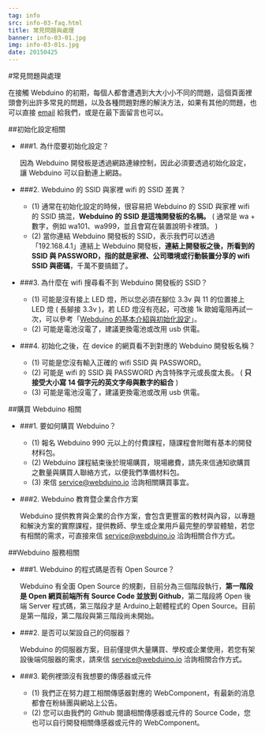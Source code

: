 ```yaml
---
tag: info
src: info-03-faq.html
title: 常見問題與處理
banner: info-03-01.jpg
img: info-03-01s.jpg
date: 20150425
---
```


<!-- @@master  = ../../_layout.html-->

<!-- @@block  =  meta-->

<title>常見問題與處理 :::: Webduino = Web × Arduino</title>

<meta name="description" content="在接觸 Webduino 的初期，每個人都會遭遇到大大小小不同的問題，這個頁面裡頭會列出許多常見的問題，以及各種問題對應的解決方法，如果有其他的問題，也可以直接 email 給我們。">

<meta itemprop="description" content="在接觸 Webduino 的初期，每個人都會遭遇到大大小小不同的問題，這個頁面裡頭會列出許多常見的問題，以及各種問題對應的解決方法，如果有其他的問題，也可以直接 email 給我們。">

<meta property="og:description" content="在接觸 Webduino 的初期，每個人都會遭遇到大大小小不同的問題，這個頁面裡頭會列出許多常見的問題，以及各種問題對應的解決方法，如果有其他的問題，也可以直接 email 給我們。">

<meta property="og:title" content="Webduino 常見問題與處理" >

<meta property="og:url" content="http://webduino.io/tutorials/info-03-faq.html">

<meta property="og:image" content="http://webduino.io/img/tutorials/info-03-01s.jpg">

<meta itemprop="image" content="http://webduino.io/img/tutorials/info-03-01s.jpg">

<!-- @@close-->



<!-- @@block  =  tutorials-->

#常見問題與處理

在接觸 Webduino 的初期，每個人都會遭遇到大大小小不同的問題，這個頁面裡頭會列出許多常見的問題，以及各種問題對應的解決方法，如果有其他的問題，也可以直接 [email](mailto:service@webduino.io) 給我們，或是在最下面留言也可以。

##初始化設定相關

- ###1. 為什麼要初始化設定？

	因為 Webduino 開發板是透過網路連線控制，因此必須要透過初始化設定，讓 Webduino 可以自動連上網路。

- ###2. Webduino 的 SSID 與家裡 wifi 的 SSID 差異？

	- (1) 通常在初始化設定的時候，很容易把 Webduino 的 SSID 與家裡 wifi 的 SSID 搞混，**Webduino 的 SSID 是這塊開發板的名稱。** ( 通常是 wa + 數字，例如 wa101、wa999，並且會寫在裝置說明卡裡頭。 )
	- (2) 當你連結 Webduino 開發板的 SSID，表示我們可以透過「192.168.4.1」連結上 Webduino 開發板，**連結上開發板之後，所看到的 SSID 與 PASSWORD，指的就是家裡、公司環境或行動裝置分享的 wifi SSID 與密碼**，千萬不要搞錯了。

- ###3. 為什麼在 wifi 搜尋看不到 Webduino 開發板的 SSID？

	- (1) 可能是沒有接上 LED 燈，所以您必須在腳位 3.3v 與 11 的位置接上 LED 燈 ( 長腳接 3.3v )，若 LED 燈沒有亮起，可改接 1k 歐姆電阻再試一次，可以參考「[Webduino 的基本介紹與初始化設定](info-01-introduction.html)」。
	- (2) 可能是電池沒電了，建議更換電池或改用 usb 供電。

- ###4. 初始化之後，在 device 的網頁看不到對應的 Webduino 開發板名稱？

	- (1) 可能是您沒有輸入正確的 wifi SSID 與 PASSWORD。
	- (2) 可能是 wifi 的 SSID 與 PASSWORD 內含特殊字元或長度太長。 ( **只接受大小寫 14 個字元的英文字母與數字的組合** )
	- (3) 可能是電池沒電了，建議更換電池或改用 usb 供電。


##購買 Webduino 相關

- ###1. 要如何購買 Webduino？

	- (1) 報名 Webduino 990 元以上的付費課程，隨課程會附贈有基本的開發材料包。
	- (2) Webduino 課程結束後於現場購買，現場繳費，請先來信通知欲購買之數量與購買人聯絡方式，以便我們準備材料包。
	- (3) 來信 [service@webduino.io](mailto:service@webduino.io) 洽詢相關購買事宜。

- ###2. Webduino 教育暨企業合作方案

	Webduino 提供教育與企業的合作方案，會包含更豐富的教材與內容，以專題和解決方案的實際課程，提供教師、學生或企業用戶最完整的學習體驗，若您有相關的需求，可直接來信 [service@webduino.io](mailto:service@webduino.io) 洽詢相關合作方式。

##Webduino 服務相關

- ###1. Webduino 的程式碼是否有 Open Source？

	Webduino 有全面 Open Source 的規劃，目前分為三個階段執行，**第一階段是 Open 網頁前端所有 Source Code 並放到 Github**，第二階段將 Open 後端 Server 程式碼，第三階段才是 Arduino上韌體程式的 Open Source。目前是第一階段，第二階段與第三階段尚未開始。

- ###2. 是否可以架設自己的伺服器？

	Webduino 的伺服器方案，目前僅提供大量購買、學校或企業使用，若您有架設後端伺服器的需求，請來信 [service@webduino.io](mailto:service@webduino.io) 洽詢相關合作方式。

- ###3. 範例裡頭沒有我想要的傳感器或元件

	- (1) 我們正在努力趕工相關傳感器對應的 WebComponent，有最新的消息都會在粉絲團與網站上公告。
	- (2) 您可以由我們的 Github 閱讀相關傳感器或元件的 Source Code，您也可以自行開發相關傳感器或元件的 WebComponent。



<!-- @@close-->